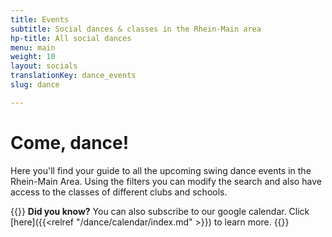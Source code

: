 ```yaml
---
title: Events
subtitle: Social dances & classes in the Rhein-Main area
hp-title: All social dances
menu: main
weight: 10
layout: socials
translationKey: dance_events
slug: dance

---
```

# Come, dance!

Here you'll find your guide to all the upcoming swing dance events in the Rhein-Main Area. Using the filters you can modify the search and also have access to the classes of different clubs and schools.


{{<info>}}
**Did you know?** You can also subscribe to our google calendar. Click [here]({{<relref "/dance/calendar/index.md" >}}) to learn more.
{{</info>}}